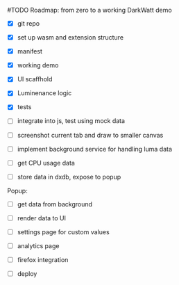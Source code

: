 #TODO
Roadmap: from zero to a working DarkWatt demo

-[x] git repo
-[x] set up wasm and extension structure
-[x] manifest
-[x] working demo
  
-[x] UI scaffhold
-[x] Luminenance logic
-[x] tests
-[ ] integrate into js, test using mock data

-[ ] screenshot current tab and draw to smaller canvas
-[ ] implement background service for handling luma data

-[ ] get CPU usage data
-[ ] store data in dxdb, expose to popup

Popup:
-[ ] get data from background
-[ ] render data to UI
-[ ] settings page for custom values
-[ ] analytics page

-[ ] firefox integration
-[ ] deploy